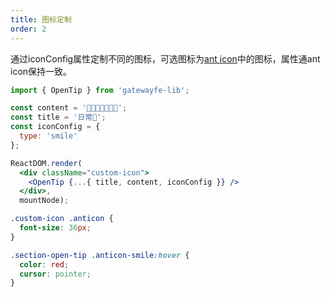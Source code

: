 ```yaml
---
title: 图标定制
order: 2
---
```


通过iconConfig属性定制不同的图标，可选图标为[ant icon](https://ant.design/components/icon-cn/)中的图标，属性通ant icon保持一致。

```jsx
import { OpenTip } from 'gatewayfe-lib';

const content = '🍱🍛🍲🍻😋👏📱';
const title = '日常🌄';
const iconConfig = {
  type: 'smile'
};

ReactDOM.render(
  <div className="custom-icon">
    <OpenTip {...{ title, content, iconConfig }} />
  </div>,
  mountNode);
```

```css
.custom-icon .anticon {
  font-size: 36px;
}

.section-open-tip .anticon-smile:hover {
  color: red;
  cursor: pointer;
}
```